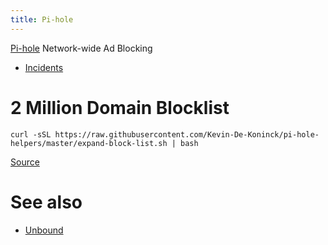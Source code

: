 ```yaml
---
title: Pi-hole
---
```


[Pi-hole](https://pi-hole.net/) Network-wide Ad Blocking

* [Incidents](Pi-hole/Incidents)

# 2 Million Domain Blocklist

```
curl -sSL https://raw.githubusercontent.com/Kevin-De-Koninck/pi-hole-helpers/master/expand-block-list.sh | bash
```

[Source](https://github.com/Kevin-De-Koninck/pi-hole-helpers)

# See also

* [Unbound](Pi-hole/Unbound)
